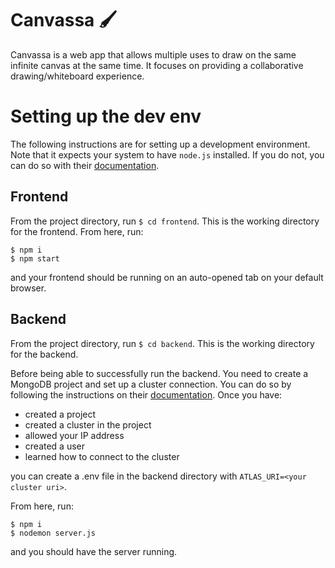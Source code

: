 # Canvassa 🖌️

Canvassa is a web app that allows multiple uses to draw on the same infinite canvas at the same time. It focuses on providing a collaborative drawing/whiteboard experience.

# Setting up the dev env

The following instructions are for setting up a development environment. Note that it expects your system to have `node.js` installed. If you do not, you can do so with their [documentation](https://docs.npmjs.com/downloading-and-installing-node-js-and-npm).

## Frontend

From the project directory, run `$ cd frontend`. This is the working directory for the frontend. From here, run:

```
$ npm i
$ npm start
```

and your frontend should be running on an auto-opened tab on your default browser.

## Backend

From the project directory, run `$ cd backend`. This is the working directory for the backend.

Before being able to successfully run the backend. You need to create a MongoDB project and set up a cluster connection. You can do so by following the instructions on their [documentation](https://www.mongodb.com/docs/atlas/government/tutorial/create-project/). Once you have:

- created a project
- created a cluster in the project
- allowed your IP address
- created a user
- learned how to connect to the cluster

you can create a .env file in the backend directory with `ATLAS_URI=<your cluster uri>`.

From here, run:

```
$ npm i
$ nodemon server.js
```

and you should have the server running.
